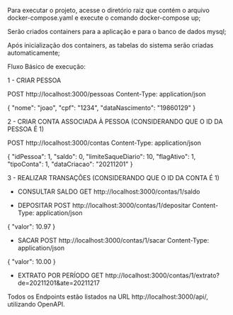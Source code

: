 Para executar o projeto, acesse o diretório raiz que contém o arquivo docker-compose.yaml e execute o comando docker-compose up;

Serão criados containers para a aplicação e para o banco de dados mysql;

Após inicialização dos containers, as tabelas do sistema serão criadas automaticamente;

Fluxo Básico de execução:

1 - CRIAR PESSOA

POST http://localhost:3000/pessoas
Content-Type: application/json

{
  "nome": "joao",
  "cpf": "1234",
  "dataNascimento": "19860129"
}

2 - CRIAR CONTA ASSOCIADA À PESSOA (CONSIDERANDO QUE O ID DA PESSOA É 1)

POST http://localhost:3000/contas
Content-Type: application/json

{
  "idPessoa": 1,
  "saldo": 0,
  "limiteSaqueDiario": 10,
  "flagAtivo": 1,
  "tipoConta": 1,
  "dataCriacao": "20211201"
}

3 - REALIZAR TRANSAÇÕES (CONSIDERANDO QUE O ID DA CONTA É 1)

  - CONSULTAR SALDO
  GET http://localhost:3000/contas/1/saldo

  - DEPOSITAR
  POST http://localhost:3000/contas/1/depositar
  Content-Type: application/json

  {
    "valor": 10.97
  }

  - SACAR
  POST http://localhost:3000/contas/1/sacar
  Content-Type: application/json

  {
    "valor": 10.00
  }

  - EXTRATO POR PERÍODO
  GET http://localhost:3000/contas/1/extrato?de=20211201&ate=20211217


  Todos os Endpoints estão listados na URL http://localhost:3000/api/, utilizando OpenAPI.
  
  
  
